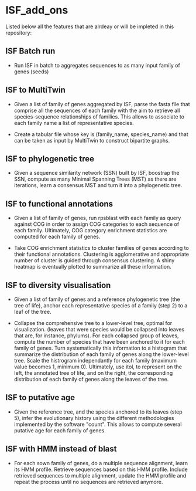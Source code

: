 # ISF_add_ons

Listed below all the features that are alrdeay or will
be impleted in this repository:

## ISF Batch run
	
* Run ISF in batch to aggregates sequences to as many 
input family of genes (seeds)

## ISF to MultiTwin

* Given a list of family of genes aggregated by ISF,
parse the fasta file that comprise all the sequences 
of each family with the aim to retrieve all species-sequence
relationships of families.
This allows to associate to each family name a list of
representative species.

* Create a tabular file whose key is (family_name, species_name)
and that can be taken as input by MultiTwin to construct bipartite graphs.

## ISF to phylogenetic tree

* Given a sequence similarity network (SSN) built by ISF, boostrap the SSN,
compute as many Minimal Spanning Trees (MST) as there are iterations, learn
a consensus MST and turn it into a phylogenetic tree.

## ISF to functional annotations

* Given a list of family of genes, run rpsblast with each family as query
against COG in order to assign COG categories to each sequence of each family.
Ultimately, COG category enrichment statistics are computed for each family of genes.

* Take COG enrichment statistics to cluster families of genes according to
their functional annotations. Clustering is agglomerative and appropriate
number of cluster is guided through consensus clustering. A shiny heatmap is 
eventually plotted to summarize all these information.

## ISF to diversity visualisation

* Given a list of family of genes and a reference phylogenetic tree 
(the tree of life), anchor each representative species of a family (step 2) to
a leaf of the tree. 

* Collapse the comprehensive tree to a lower-level tree, optimal for visualization.
(leaves that were species would be collapsed into leaves that are, for instance, phylums).
For each collapsed group of leaves, compute the number of species that have been anchored
to it for each family of genes. Turn systematically this information to a histogram that
summarize the distribution of each family of genes along the lower-level tree. Scale the 
histrogram independantly for each family (maximum value becomes 1, minimum 0). 
Ultimately, use itol, to represent on the left, the annotated tree of life, and on the
right, the corresponding distribution of each family of genes along the leaves of the tree.

## ISF to putative age

* Given the reference tree, and the species anchored to its leaves (step 5), infer the evolutionary
history using the different methodologies implemented by the software "count". This allows
to compute several putative age for each family of genes.  

## ISF with HMM instead of blast

* For each sown family of genes, do a multiple sequence alignment, learn its HMM profile.
Retrieve sequences based on this HMM profile. Include retrieved sequences to multiple alignment,
update the HMM profile and repeat the process until no sequences are retrieved anymore.
